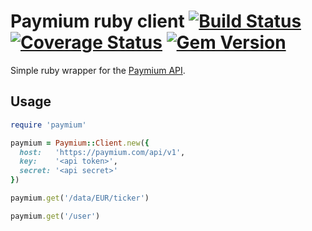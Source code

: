 # Paymium ruby client [![Build Status](https://secure.travis-ci.org/Paymium/paymium_gem.png?branch=master)](http://travis-ci.org/Paymium/paymium_gem) [![Coverage Status](https://img.shields.io/coveralls/Paymium/paymium_gem.svg)](https://coveralls.io/r/Paymium/paymium_gem?branch=master) [![Gem Version](https://badge.fury.io/rb/paymium.svg)](http://badge.fury.io/rb/paymium)

Simple ruby wrapper for the [Paymium API](https://paymium.github.io/api-documentation/).

## Usage

```ruby
require 'paymium'

paymium = Paymium::Client.new({
  host:	  'https://paymium.com/api/v1',
  key:	  '<api token>',
  secret: '<api secret>'
})

paymium.get('/data/EUR/ticker')

paymium.get('/user')
````


